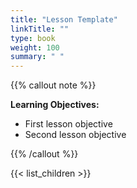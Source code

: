 ```yaml
---
title: "Lesson Template"
linkTitle: ""
type: book
weight: 100
summary: " "
---
```


{{% callout note %}}

**Learning Objectives:**
* First lesson objective
* Second lesson objective

{{% /callout %}}

{{< list_children >}}
